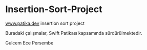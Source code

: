 # Insertion-Sort-Project
www.patika.dev insertion sort project

Buradaki çalışmalar, Swift Patikası kapsamında sürdürülmektedir.

Gulcem Ece Persembe
